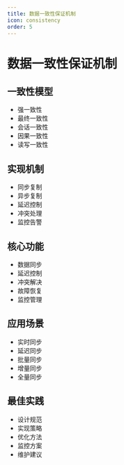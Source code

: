 ```yaml
---
title: 数据一致性保证机制
icon: consistency
order: 5
---
```


# 数据一致性保证机制

## 一致性模型
- 强一致性
- 最终一致性
- 会话一致性
- 因果一致性
- 读写一致性

## 实现机制
- 同步复制
- 异步复制
- 延迟控制
- 冲突处理
- 监控告警

## 核心功能
- 数据同步
- 延迟控制
- 冲突解决
- 故障恢复
- 监控管理

## 应用场景
- 实时同步
- 延迟同步
- 批量同步
- 增量同步
- 全量同步

## 最佳实践
- 设计规范
- 实现策略
- 优化方法
- 监控方案
- 维护建议
